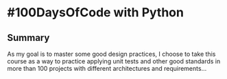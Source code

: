 # #100DaysOfCode with Python

## Summary

As my goal is to master some good design practices, I choose to take this course as a way to practice applying unit tests and other good standards in more than 100 projects with different architectures and requirements...
